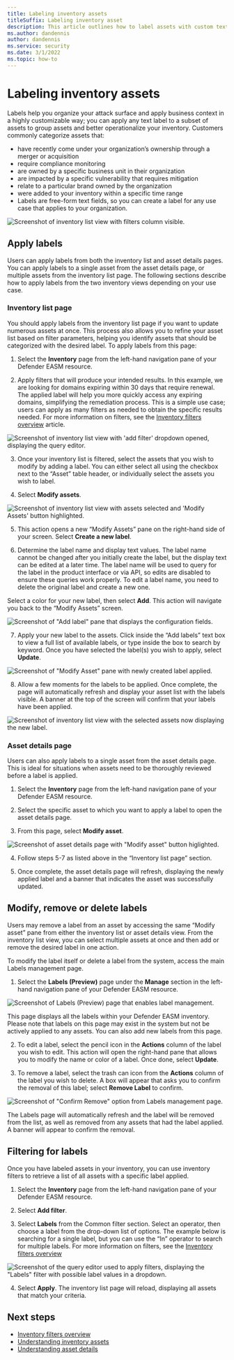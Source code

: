 ```yaml
---
title: Labeling inventory assets 
titleSuffix: Labeling inventory asset
description: This article outlines how to label assets with custom text values of a user's choice for improved categorization and operationalization of their inventory data. 
ms.author: dandennis
author: dandennis
ms.service: security
ms.date: 3/1/2022
ms.topic: how-to
---
```


# Labeling inventory assets 

Labels help you organize your attack surface and apply business context in a highly customizable way; you can apply any text label to a subset of assets to group assets and better operationalize your inventory. Customers commonly categorize assets that:  

- have recently come under your organization’s ownership through a merger or acquisition  
- require compliance monitoring 
- are owned by a specific business unit in their organization 
- are impacted by a specific vulnerability that requires mitigation 
- relate to a particular brand owned by the organization  
- were added to your inventory within a specific time range  
- Labels are free-form text fields, so you can create a label for any use case that applies to your organization. 

![Screenshot of inventory list view with filters column visible.](media/labels-1.png)



## Apply labels 

Users can apply labels from both the inventory list and asset details pages.  You can apply labels to a single asset from the asset details page, or multiple assets from the inventory list page. The following sections describe how to apply labels from the two inventory views depending on your use case.  

### Inventory list page  

You should apply labels from the inventory list page if you want to update numerous assets at once. This process also allows you to refine your asset list based on filter parameters, helping you identify assets that should be categorized with the desired label. To apply labels from this page:  

1. Select the **Inventory** page from the left-hand navigation pane of your Defender EASM resource.  

2. Apply filters that will produce your intended results. In this example, we are looking for domains expiring within 30 days that require renewal. The applied label will help you more quickly access any expiring domains, simplifying the remediation process. This is a simple use case; users can apply as many filters as needed to obtain the specific results needed. For more information on filters, see the [Inventory filters overview](inventory-filters.md) article. 

![Screenshot of inventory list view with 'add filter' dropdown opened, displaying the query editor.](media/labels-2.png)

3. Once your inventory list is filtered, select the assets that you wish to modify by adding a label. You can either select all using the checkbox next to the “Asset” table header, or individually select the assets you wish to label.  
 
4. Select **Modify assets**. 

![Screenshot of inventory list view with assets selected and 'Modify Assets' button highlighted.](media/labels-3.png)

5. This action opens a new “Modify Assets” pane on the right-hand side of your screen.  Select **Create a new label**. 

6. Determine the label name and display text values. The label name cannot be changed after you initially create the label, but the display text can be edited at a later time. The label name will be used to query for the label in the product interface or via API, so edits are disabled to ensure these queries work properly. To edit a label name, you need to delete the original label and create a new one.  
 
Select a color for your new label, then select **Add**. This action will navigate you back to the “Modify Assets” screen. 

![Screenshot of "Add label" pane that displays the configuration fields.](media/labels-4.png)


7. Apply your new label to the assets. Click inside the “Add labels” text box to view a full list of available labels, or type inside the box to search by keyword. Once you have selected the label(s) you wish to apply, select **Update**. 

![Screenshot of "Modify Asset" pane with newly created label applied.](media/labels-5.png)

8. Allow a few moments for the labels to be applied. Once complete, the page will automatically refresh and display your asset list with the labels visible. A banner at the top of the screen will confirm that your labels have been applied.  

![Screenshot of inventory list view with the selected assets now displaying the new label.](media/labels-6.png)


### Asset details page 

Users can also apply labels to a single asset from the asset details page. This is ideal for situations when assets need to be thoroughly reviewed before a label is applied.  
 

1. Select the **Inventory** page from the left-hand navigation pane of your Defender EASM resource. 
 
2. Select the specific asset to which you want to apply a label to open the asset details page. 
 
3. From this page, select **Modify asset**. 

![Screenshot of asset details page with "Modify asset" button higlighted.](media/labels-7.png)

4. Follow steps 5-7 as listed above in the “Inventory list page” section.  

5. Once complete, the asset details page will refresh, displaying the newly applied label and a banner that indicates the asset was successfully updated.  


## Modify, remove or delete labels

Users may remove a label from an asset by accessing the same “Modify asset” pane from either the inventory list or asset details view.  From the inventory list view, you can select multiple assets at once and then add or remove the desired label in one action.  

To modify the label itself or delete a label from the system, access the main Labels management page.  
 

1. Select the **Labels (Preview)** page under the **Manage** section in the left-hand navigation pane of your Defender EASM resource.

![Screenshot of Labels (Preview) page that enables label management.](media/labels-8.png)

This page displays all the labels within your Defender EASM inventory. Please note that labels on this page may exist in the system but not be actively applied to any assets. You can also add new labels from this page.  

2. To edit a label, select the pencil icon in the **Actions** column of the label you wish to edit.  This action will open the right-hand pane that allows you to modify the name or color of a label. Once done, select **Update**.  

3. To remove a label, select the trash can icon from the **Actions** column of the label you wish to delete. A box will appear that asks you to confirm the removal of this label; select **Remove Label** to confirm.  

![Screenshot of "Confirm Remove" option from Labels management page.](media/labels-9.png)

 
 
The Labels page will automatically refresh and the label will be removed from the list, as well as removed from any assets that had the label applied. A banner will appear to confirm the removal.  


## Filtering for labels 

Once you have labeled assets in your inventory, you can use inventory filters to retrieve a list of all assets with a specific label applied.  


1. Select the **Inventory** page from the left-hand navigation pane of your Defender EASM resource.  

2. Select **Add filter**.  
 
3. Select **Labels** from the Common filter section. Select an operator, then choose a label from the drop-down list of options. The example below is searching for a single label, but you can use the “In” operator to search for multiple labels. For more information on filters, see the [Inventory filters overview](inventory-filters.md)

![Screenshot of the query editor used to apply filters, displaying the "Labels" filter with possible label values in a dropdown.](media/labels-10.png)

4. Select **Apply**. The inventory list page will reload, displaying all assets that match your criteria.  



## Next steps  

- [Inventory filters overview](inventory-filters.md)
- [Understanding inventory assets](understanding-inventory-assets.md) 
- [Understanding asset details](understanding-asset-details.md)

